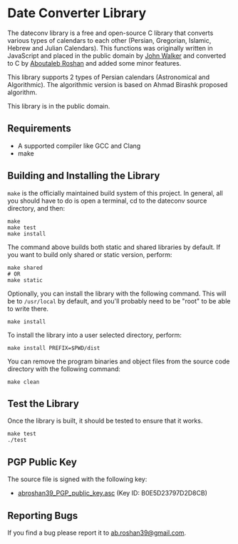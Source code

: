 # Date Converter Library

The dateconv library is a free and open-source C library that converts various types of calendars to each other (Persian, Gregorian, Islamic, Hebrew and Julian Calendars). This functions was originally written in JavaScript and placed in the public domain by [John Walker](https://www.fourmilab.ch/documents/calendar/) and converted to C by [Aboutaleb Roshan](https://www.rosybit.com/products/dateconv/) and added some minor features.

This library supports 2 types of Persian calendars (Astronomical and Algorithmic). The algorithmic version is based on Ahmad Birashk proposed algorithm.

This library is in the public domain.

## Requirements

- A supported compiler like GCC and Clang
- make

## Building and Installing the Library

`make` is the officially maintained build system of this project. In general, all you should have to do is open a terminal, cd to the dateconv source directory, and then:

```
make
make test
make install
```

The command above builds both static and shared libraries by default. If you want to build only shared or static version, perform:

```
make shared
# OR
make static
```

Optionally, you can install the library with the following command. This will be to `/usr/local` by default, and you'll probably need to be "root" to be able to write there.

```
make install
```

To install the library into a user selected directory, perform:

```
make install PREFIX=$PWD/dist
```

You can remove the program binaries and object files from the source code directory with the following command:

```
make clean
```

## Test the Library

Once the library is built, it should be tested to ensure that it works.

```
make test
./test
```

## PGP Public Key

The source file is signed with the following key:

- [abroshan39_PGP_public_key.asc](https://www.rosybit.com/abroshan39/abroshan39_PGP_public_key.asc) (Key ID: B0E5D23797D2D8CB)

## Reporting Bugs

If you find a bug please report it to ab.roshan39@gmail.com.
